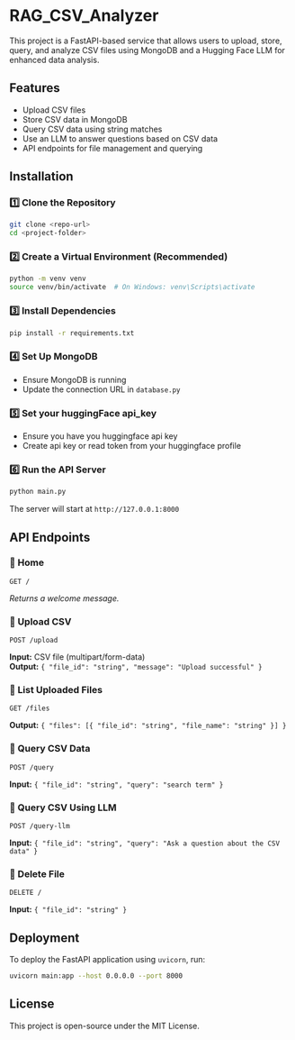 # RAG_CSV_Analyzer

This project is a FastAPI-based service that allows users to upload, store, query, and analyze CSV files using MongoDB and a Hugging Face LLM for enhanced data analysis.

## Features

- Upload CSV files
- Store CSV data in MongoDB
- Query CSV data using string matches
- Use an LLM to answer questions based on CSV data
- API endpoints for file management and querying

## Installation

### 1️⃣ Clone the Repository

```sh
git clone <repo-url>
cd <project-folder>
```

### 2️⃣ Create a Virtual Environment (Recommended)

```sh
python -m venv venv
source venv/bin/activate  # On Windows: venv\Scripts\activate
```

### 3️⃣ Install Dependencies

```sh
pip install -r requirements.txt
```

### 4️⃣ Set Up MongoDB

- Ensure MongoDB is running
- Update the connection URL in `database.py`

### 5️⃣ Set your huggingFace api_key

- Ensure you have you huggingface api key
- Create api key or read token from your huggingface profile

### 6️⃣ Run the API Server

```sh
python main.py
```

The server will start at `http://127.0.0.1:8000`

## API Endpoints

### 🔹 Home

```http
GET /
```

*Returns a welcome message.*

### 🔹 Upload CSV

```http
POST /upload
```

**Input:** CSV file (multipart/form-data)\
**Output:** `{ "file_id": "string", "message": "Upload successful" }`

### 🔹 List Uploaded Files

```http
GET /files
```

**Output:** `{ "files": [{ "file_id": "string", "file_name": "string" }] }`

### 🔹 Query CSV Data

```http
POST /query
```

**Input:** `{ "file_id": "string", "query": "search term" }`

### 🔹 Query CSV Using LLM

```http
POST /query-llm
```

**Input:** `{ "file_id": "string", "query": "Ask a question about the CSV data" }`

### 🔹 Delete File

```http
DELETE /
```

**Input:** `{ "file_id": "string" }`

## Deployment

To deploy the FastAPI application using `uvicorn`, run:

```sh
uvicorn main:app --host 0.0.0.0 --port 8000
```

## License

This project is open-source under the MIT License.

